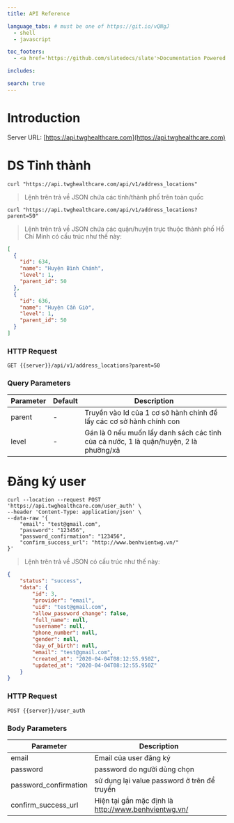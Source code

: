 ```yaml
---
title: API Reference

language_tabs: # must be one of https://git.io/vQNgJ
  - shell
  - javascript

toc_footers:
  - <a href='https://github.com/slatedocs/slate'>Documentation Powered by Slate</a>

includes:

search: true
---
```


# Introduction

Server URL: [https://api.twghealthcare.com](https://api.twghealthcare.com)

# DS Tỉnh thành

```shell
curl "https://api.twghealthcare.com/api/v1/address_locations"
```

> Lệnh trên trả về JSON chứa các tỉnh/thành phố trên toàn quốc

```shell
curl "https://api.twghealthcare.com/api/v1/address_locations?parent=50"
```
> Lệnh trên trả về JSON chứa các quận/huyện trực thuộc thành phố Hồ Chí Minh có cấu trúc như thế này:

```json
[
  {
    "id": 634,
    "name": "Huyện Bình Chánh",
    "level": 1,
    "parent_id": 50
  },
  {
    "id": 636,
    "name": "Huyện Cần Giờ",
    "level": 1,
    "parent_id": 50
  }
]
```

### HTTP Request

`GET {{server}}/api/v1/address_locations?parent=50`

### Query Parameters

Parameter | Default | Description
--------- | ------- | -----------
parent | - | Truyền vào Id của 1 cơ sở hành chính để lấy các cơ sở hành chính con
level | - | Gán là 0 nếu muốn lấy danh sách các tỉnh của cả nước, 1 là quận/huyện, 2 là phường/xã

# Đăng ký user

```shell
curl --location --request POST 'https://api.twghealthcare.com/user_auth' \
--header 'Content-Type: application/json' \
--data-raw '{
    "email": "test@gmail.com",
    "password": "123456",
    "password_confirmation": "123456",
    "confirm_success_url": "http://www.benhvientwg.vn/"
}'
```
> Lệnh trên trả về JSON có cấu trúc như thế này:

```json
{
    "status": "success",
    "data": {
        "id": 3,
        "provider": "email",
        "uid": "test@gmail.com",
        "allow_password_change": false,
        "full_name": null,
        "username": null,
        "phone_number": null,
        "gender": null,
        "day_of_birth": null,
        "email": "test@gmail.com",
        "created_at": "2020-04-04T08:12:55.950Z",
        "updated_at": "2020-04-04T08:12:55.950Z"
    }
}
```

### HTTP Request

`POST {{server}}/user_auth`

### Body Parameters

Parameter | Description
--------- | -----------
email | Email của user đăng ký
password | password do người dùng chọn
password_confirmation | sử dụng lại value password ở trên để truyền
confirm_success_url | Hiện tại gắn mặc định là http://www.benhvientwg.vn/